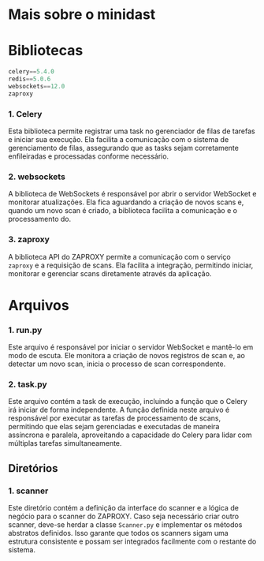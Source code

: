 # Mais sobre o minidast

# Bibliotecas

```jsx
celery==5.4.0
redis==5.0.6
websockets==12.0
zaproxy
```

### 1. Celery

Esta biblioteca permite registrar uma task no gerenciador de filas de tarefas e iniciar sua execução. Ela facilita a comunicação com o sistema de gerenciamento de filas, assegurando que as tasks sejam corretamente enfileiradas e processadas conforme necessário.

### 2. websockets

A biblioteca de WebSockets é responsável por abrir o servidor WebSocket e monitorar atualizações. Ela fica aguardando a criação de novos scans e, quando um novo scan é criado, a biblioteca facilita a comunicação e o processamento do.

### 3. zaproxy

A biblioteca API do ZAPROXY permite a comunicação com o serviço `zaproxy` e a requisição de scans. Ela facilita a integração, permitindo iniciar, monitorar e gerenciar scans diretamente através da aplicação.

# Arquivos

### 1. run.py

Este arquivo é responsável por iniciar o servidor WebSocket e mantê-lo em modo de escuta. Ele monitora a criação de novos registros de scan e, ao detectar um novo scan, inicia o processo de scan correspondente.

### 2. task.py

Este arquivo contém a task de execução, incluindo a função que o Celery irá iniciar de forma independente. A função definida neste arquivo é responsável por executar as tarefas de processamento de scans, permitindo que elas sejam gerenciadas e executadas de maneira assíncrona e paralela, aproveitando a capacidade do Celery para lidar com múltiplas tarefas simultaneamente.

## Diretórios

### 1. scanner

Este diretório contém a definição da interface do scanner e a lógica de negócio para o scanner do ZAPROXY. Caso seja necessário criar outro scanner, deve-se herdar a classe `Scanner.py` e implementar os métodos abstratos definidos. Isso garante que todos os scanners sigam uma estrutura consistente e possam ser integrados facilmente com o restante do sistema.